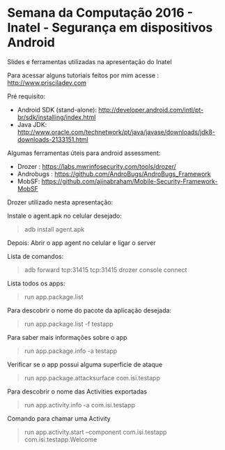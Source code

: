 # Semana da Computação 2016 - Inatel - Segurança em dispositivos Android
Slides e ferramentas utilizadas na apresentação do Inatel

Para acessar alguns tutoriais feitos por mim acesse : http://www.prisciladev.com

Pré requisito:
- Android SDK (stand-alone): http://developer.android.com/intl/pt-br/sdk/installing/index.html 
- Java JDK: http://www.oracle.com/technetwork/pt/java/javase/downloads/jdk8-downloads-2133151.html

Algumas ferramentas úteis para android assessment:
- Drozer : https://labs.mwrinfosecurity.com/tools/drozer/
- Androbugs : https://github.com/AndroBugs/AndroBugs_Framework
- MobSF: https://github.com/ajinabraham/Mobile-Security-Framework-MobSF

Drozer utilizado nesta apresentação:

Instale o agent.apk no celular desejado:

> adb install agent.apk

Depois: Abrir o app agent no celular e ligar o server

Lista de comandos:

> adb forward tcp:31415 tcp:31415
> drozer console connect

Lista todos os apps:
> run app.package.list

Para descobrir o nome do pacote da aplicação desejada:
> run app.package.list -f testapp

Para saber mais informações sobre o app
> run app.package.info -a testapp

Verificar se o app possui alguma superficie de ataque
> run app.package.attacksurface com.isi.testapp

Para descobrir o nome das Activities exportadas
> run app.activity.info -a com.isi.testapp

Comando para chamar uma Activity
> run app.activity.start –component com.isi.testapp com.isi.testapp.Welcome


